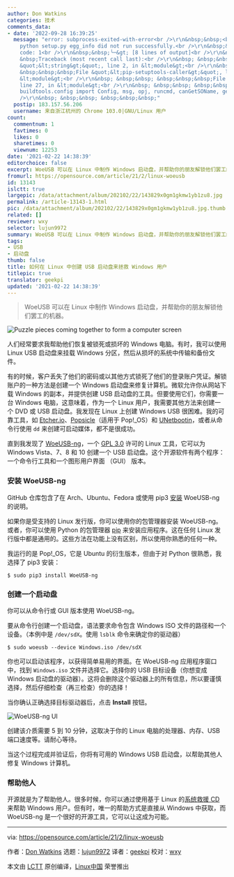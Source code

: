 ```yaml
---
author: Don Watkins
categories: 技术
comments_data:
- date: '2022-09-28 16:39:25'
  message: "error: subprocess-exited-with-error<br />\r\n&nbsp;&nbsp;<br />\r\n&nbsp;&nbsp;×
    python setup.py egg_info did not run successfully.<br />\r\n&nbsp;&nbsp;│ exit
    code: 1<br />\r\n&nbsp;&nbsp;╰─&gt; [8 lines of output]<br />\r\n&nbsp; &nbsp;&nbsp;
    &nbsp;Traceback (most recent call last):<br />\r\n&nbsp; &nbsp;&nbsp; &nbsp;&nbsp;&nbsp;File
    &quot;&lt;string&gt;&quot;, line 2, in &lt;module&gt;<br />\r\n&nbsp; &nbsp;&nbsp;
    &nbsp;&nbsp;&nbsp;File &quot;&lt;pip-setuptools-caller&gt;&quot;, line 34, in
    &lt;module&gt;<br />\r\n&nbsp; &nbsp;&nbsp; &nbsp;&nbsp;&nbsp;File &quot;/tmp/pip-install-ynjxcvjv/wxpython_f52d26d3dd6d4a619a8c83d5805524e4/setup.py&quot;,
    line 27, in &lt;module&gt;<br />\r\n&nbsp; &nbsp;&nbsp; &nbsp;&nbsp; &nbsp; from
    buildtools.config import Config, msg, opj, runcmd, canGetSOName, getSOName<br
    />\r\n&nbsp; &nbsp;&nbsp; &nbsp;&nbsp;&nbsp;"
  postip: 183.157.56.206
  username: 来自浙江杭州的 Chrome 103.0|GNU/Linux 用户
count:
  commentnum: 1
  favtimes: 0
  likes: 0
  sharetimes: 0
  viewnum: 12253
date: '2021-02-22 14:38:39'
editorchoice: false
excerpt: WoeUSB 可以在 Linux 中制作 Windows 启动盘，并帮助你的朋友解锁他们罢工的机器。
fromurl: https://opensource.com/article/21/2/linux-woeusb
id: 13143
islctt: true
largepic: /data/attachment/album/202102/22/143829x0gm1gkmw1yb1zu8.jpg
permalink: /article-13143-1.html
pic: /data/attachment/album/202102/22/143829x0gm1gkmw1yb1zu8.jpg.thumb.jpg
related: []
reviewer: wxy
selector: lujun9972
summary: WoeUSB 可以在 Linux 中制作 Windows 启动盘，并帮助你的朋友解锁他们罢工的机器。
tags:
- USB
- 启动盘
thumb: false
title: 如何在 Linux 中创建 USB 启动盘来拯救 Windows 用户
titlepic: true
translator: geekpi
updated: '2021-02-22 14:38:39'
---
```



> 
> WoeUSB 可以在 Linux 中制作 Windows 启动盘，并帮助你的朋友解锁他们罢工的机器。
> 
> 
> 


![](/data/attachment/album/202102/22/143829x0gm1gkmw1yb1zu8.jpg "Puzzle pieces coming together to form a computer screen")


人们经常要求我帮助他们恢复被锁死或损坏的 Windows 电脑。有时，我可以使用 Linux USB 启动盘来挂载 Windows 分区，然后从损坏的系统中传输和备份文件。


有的时候，客户丢失了他们的密码或以其他方式锁死了他们的登录账户凭证。解锁账户的一种方法是创建一个 Windows 启动盘来修复计算机。微软允许你从网站下载 Windows 的副本，并提供创建 USB 启动盘的工具。但要使用它们，你需要一台 Windows 电脑，这意味着，作为一个 Linux 用户，我需要其他方法来创建一个 DVD 或 USB 启动盘。我发现在 Linux 上创建 Windows USB 很困难。我的可靠工具，如 [Etcher.io](https://etcher.io/)、[Popsicle](https://github.com/pop-os/popsicle)（适用于 Pop!\_OS）和 [UNetbootin](https://github.com/unetbootin/unetbootin)，或者从命令行使用 `dd` 来创建可启动媒体，都不是很成功。


直到我发现了 [WoeUSB-ng](https://github.com/WoeUSB/WoeUSB-ng)，一个 [GPL 3.0](https://github.com/WoeUSB/WoeUSB-ng/blob/master/COPYING) 许可的 Linux 工具，它可以为 Windows Vista、7、8 和 10 创建一个 USB 启动盘。这个开源软件有两个程序：一个命令行工具和一个图形用户界面 （GUI） 版本。


### 安装 WoeUSB-ng


GitHub 仓库包含了在 Arch、Ubuntu、Fedora 或使用 pip3 [安装](https://github.com/WoeUSB/WoeUSB-ng#installation) WoeUSB-ng 的说明。


如果你是受支持的 Linux 发行版，你可以使用你的包管理器安装 WoeUSB-ng。或者，你可以使用 Python 的包管理器 [pip](https://opensource.com/downloads/pip-cheat-sheet) 来安装应用程序。这在任何 Linux 发行版中都是通用的。这些方法在功能上没有区别，所以使用你熟悉的任何一种。


我运行的是 Pop!\_OS，它是 Ubuntu 的衍生版本，但由于对 Python 很熟悉，我选择了 pip3 安装：



```
$ sudo pip3 install WoeUSB-ng

```

### 创建一个启动盘


你可以从命令行或 GUI 版本使用 WoeUSB-ng。


要从命令行创建一个启动盘，语法要求命令包含 Windows ISO 文件的路径和一个设备。（本例中是 `/dev/sdX`。使用 `lsblk` 命令来确定你的驱动器）



```
$ sudo woeusb --device Windows.iso /dev/sdX

```

你也可以启动该程序，以获得简单易用的界面。在 WoeUSB-ng 应用程序窗口中，找到 `Windows.iso` 文件并选择它。选择你的 USB 目标设备（你想变成 Windows 启动盘的驱动器）。这将会删除这个驱动器上的所有信息，所以要谨慎选择，然后仔细检查（再三检查）你的选择！


当你确认正确选择目标驱动器后，点击 **Install** 按钮。


![WoeUSB-ng UI](/data/attachment/album/202102/22/143841fxgvmacbxwllx0ia.png "WoeUSB-ng UI")


创建该介质需要 5 到 10 分钟，这取决于你的 Linux 电脑的处理器、内存、USB 端口速度等。请耐心等待。


当这个过程完成并验证后，你将有可用的 Windows USB 启动盘，以帮助其他人修复 Windows 计算机。


### 帮助他人


开源就是为了帮助他人。很多时候，你可以通过使用基于 Linux 的[系统救援 CD](https://www.system-rescue.org/) 来帮助 Windows 用户。但有时，唯一的帮助方式是直接从 Windows 中获取，而 WoeUSB-ng 是一个很好的开源工具，它可以让这成为可能。




---


via: <https://opensource.com/article/21/2/linux-woeusb>


作者：[Don Watkins](https://opensource.com/users/don-watkins) 选题：[lujun9972](https://github.com/lujun9972) 译者：[geekpi](https://github.com/geekpi) 校对：[wxy](https://github.com/wxy)


本文由 [LCTT](https://github.com/LCTT/TranslateProject) 原创编译，[Linux中国](https://linux.cn/) 荣誉推出